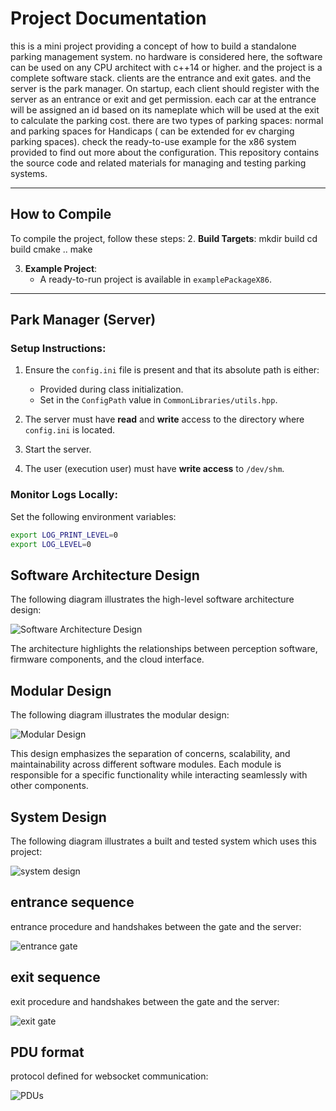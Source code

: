 # Project Documentation

this is a mini project providing a concept of how to build a standalone parking management system. no hardware is considered here, the software can be used on any CPU architect with c++14 or higher. and the project is a complete software stack.
clients are the entrance and exit gates. and the server is the park manager.
On startup, each client should register with the server as an entrance or exit and get permission. each car at the entrance will be assigned an id based on its nameplate which will be used at the exit to calculate the parking cost.
there are two types of parking spaces: normal and parking spaces for Handicaps ( can be extended for ev charging parking spaces).
check the ready-to-use example for the x86 system provided to find out more about the configuration.
This repository contains the source code and related materials for managing and testing parking systems.

---

## **How to Compile**

To compile the project, follow these steps: 2. **Build Targets**:
mkdir build
cd build
cmake ..
make

3. **Example Project**:
   - A ready-to-run project is available in `examplePackageX86`.

---

## **Park Manager (Server)**

### **Setup Instructions**:

1. Ensure the `config.ini` file is present and that its absolute path is either:

   - Provided during class initialization.
   - Set in the `ConfigPath` value in `CommonLibraries/utils.hpp`.

2. The server must have **read** and **write** access to the directory where `config.ini` is located.

3. Start the server.

4. The user (execution user) must have **write access** to `/dev/shm`.

### **Monitor Logs Locally**:

Set the following environment variables:

```bash
export LOG_PRINT_LEVEL=0
export LOG_LEVEL=0
```

## Software Architecture Design

The following diagram illustrates the high-level software architecture design:

![Software Architecture Design](docs/images/arch-architect.jpg)

The architecture highlights the relationships between perception software, firmware components, and the cloud interface.

## Modular Design

The following diagram illustrates the modular design:

![Modular Design](Doc/images/modular.jpg)

This design emphasizes the separation of concerns, scalability, and maintainability across different software modules. Each module is responsible for a specific functionality while interacting seamlessly with other components.

## System Design

The following diagram illustrates a built and tested system which uses this project:

![system design](Doc/images/system_design.jpg)

## entrance sequence

entrance procedure and handshakes between the gate and the server:

![entrance gate](Doc/images/enterence.jpg)

## exit sequence

exit procedure and handshakes between the gate and the server:

![exit gate](Doc/images/exit.jpg)

## PDU format

protocol defined for websocket communication:

![PDUs](Doc/images/pdus.jpg)
